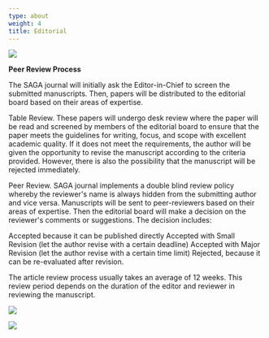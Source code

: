 ```yaml
---
type: about
weight: 4
title: Editorial
---
```

![](/images/uploads/kop-jurnal-saga.jpg)

**Peer Review Process**

The SAGA journal will initially ask the Editor-in-Chief to screen the submitted manuscripts. Then, papers will be distributed to the editorial board based on their areas of expertise.

Table Review. These papers will undergo desk review where the paper will be read and screened by members of the editorial board to ensure that the paper meets the guidelines for writing, focus, and scope with excellent academic quality. If it does not meet the requirements, the author will be given the opportunity to revise the manuscript according to the criteria provided. However, there is also the possibility that the manuscript will be rejected immediately.

Peer Review. SAGA journal implements a double blind review policy whereby the reviewer's name is always hidden from the submitting author and vice versa. Manuscripts will be sent to peer-reviewers based on their areas of expertise. Then the editorial board will make a decision on the reviewer's comments or suggestions. The decision includes:

Accepted because it can be published directly Accepted with Small Revision (let the author revise with a certain deadline) Accepted with Major Revision (let the author revise with a certain time limit) Rejected, because it can be re-evaluated after revision.

The article review process usually takes an average of 12 weeks. This review period depends on the duration of the editor and reviewer in reviewing the manuscript.

![](/images/uploads/screenshot-2025-02-05-084451.jpg)

![](/images/uploads/screenshot-2025-02-05-084512.jpg)